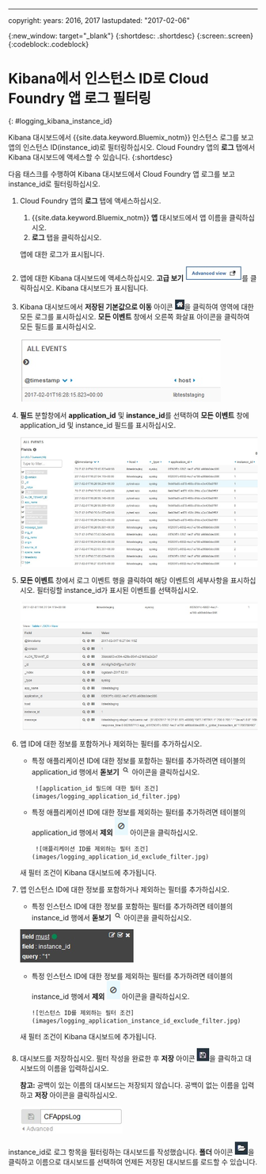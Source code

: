 ---

copyright:
  years: 2016, 2017
lastupdated: "2017-02-06"


<!-- Common attributes used in the template are defined as follows: -->
{:new_window: target="_blank"}
{:shortdesc: .shortdesc}
{:screen:.screen}
{:codeblock:.codeblock}


# Kibana에서 인스턴스 ID로 Cloud Foundry 앱 로그 필터링
<!-- for example, Uploading your data -->
{: #logging_kibana_instance_id}
<!-- Provide an appropriate ID above -->

Kibana 대시보드에서 {{site.data.keyword.Bluemix_notm}} 인스턴스 로그를 보고 앱의 인스턴스 ID(instance_id)로 필터링하십시오. Cloud Foundry 앱의 **로그** 탭에서 Kibana 대시보드에 액세스할 수 있습니다.
{:shortdesc}

<!-- Include a sentence to briefly introduce the steps/subtopics. Example: -->
다음 태스크를 수행하여 Kibana 대시보드에서 Cloud Foundry 앱 로그를 보고 instance_id로 필터링하십시오.

1. Cloud Foundry 앱의 **로그** 탭에 액세스하십시오. 

    1. {{site.data.keyword.Bluemix_notm}} **앱** 대시보드에서 앱 이름을 클릭하십시오.
    2. **로그** 탭을 클릭하십시오. 
    
    앱에 대한 로그가 표시됩니다.

2. 앱에 대한 Kibana 대시보드에 액세스하십시오. **고급 보기** ![고급 보기 링크](images/logging_advanced_view.jpg)를 클릭하십시오. Kibana 대시보드가 표시됩니다.

3. Kibana 대시보드에서 **저장된 기본값으로 이동** 아이콘 ![저장된 기본값으로 이동 아이콘](images/logging_default_dash.jpg)을 클릭하여 영역에 대한 모든 로그를 표시하십시오. **모든 이벤트** 창에서 오른쪽 화살표 아이콘을 클릭하여 모든 필드를 표시하십시오. 

    ![오른쪽 화살표 아이콘이 있는 모든 이벤트 창](images/logging_all_events_no_fields.jpg)

4. **필드** 분할창에서 **application_id** 및 **instance_id**를 선택하여 **모든 이벤트** 창에 application_id 및 instance_id 필드를 표시하십시오.

    ![application_id 및 instance_id 필드가 선택된 모든 이벤트 창](images/logging_all_events_app_instance_select.jpg)

5. **모든 이벤트** 창에서 로그 이벤트 행을 클릭하여 해당 이벤트의 세부사항을 표시하십시오. 필터링할 instance_id가 표시된 이벤트를 선택하십시오.

    ![선택한 로그 이벤트에 대한 세부사항이 표시되는 모든 이벤트 창](images/logging_selected_log_event.jpg)

6. 앱 ID에 대한 정보를 포함하거나 제외하는 필터를 추가하십시오. 

    * 특정 애플리케이션 ID에 대한 정보를 포함하는 필터를 추가하려면 테이블의 application_id 행에서 **돋보기** ![돋보기 아이콘](images/logging_magnifying_glass.jpg) 아이콘을 클릭하십시오. 
    
           ![application_id 필드에 대한 필터 조건](images/logging_application_id_filter.jpg)
    
    * 특정 애플리케이션 ID에 대한 정보를 제외하는 필터를 추가하려면 테이블의 application_id 행에서 **제외** ![제외 아이콘](images/logging_exclusion_icon.png) 아이콘을 클릭하십시오. 
    
           ![애플리케이션 ID를 제외하는 필터 조건](images/logging_application_id_exclude_filter.jpg)
    
    새 필터 조건이 Kibana 대시보드에 추가됩니다.
 

7. 앱 인스턴스 ID에 대한 정보를 포함하거나 제외하는 필터를 추가하십시오. 

    * 특정 인스턴스 ID에 대한 정보를 포함하는 필터를 추가하려면 테이블의 instance_id 행에서 **돋보기** ![돋보기 아이콘](images/logging_magnifying_glass.jpg) 아이콘을 클릭하십시오. 

    ![instance_id 필드에 대한 필터 조건](images/logging_instance_id_filter.jpg)

     * 특정 인스턴스 ID에 대한 정보를 제외하는 필터를 추가하려면 테이블의 instance_id 행에서 **제외** ![제외 아이콘](images/logging_exclusion_icon.png) 아이콘을 클릭하십시오. 
    
           ![인스턴스 ID를 제외하는 필터 조건](images/logging_application_instance_id_exclude_filter.jpg)
    
    새 필터 조건이 Kibana 대시보드에 추가됩니다.

9. 대시보드를 저장하십시오. 필터 작성을 완료한 후 **저장** 아이콘 ![저장 아이콘](images/logging_save.jpg)을 클릭하고 대시보드의 이름을 입력하십시오. 

    **참고:** 공백이 있는 이름의 대시보드는 저장되지 않습니다. 공백이 없는 이름을 입력하고 **저장** 아이콘을 클릭하십시오.

    ![대시보드 이름 저장 ](images/logging_save_dashboard.jpg)

instance_id로 로그 항목을 필터링하는 대시보드를 작성했습니다. **폴더** 아이콘 ![폴더 아이콘](images/logging_folder.jpg)을 클릭하고 이름으로 대시보드를 선택하여 언제든 저장된 대시보드를 로드할 수 있습니다. 
